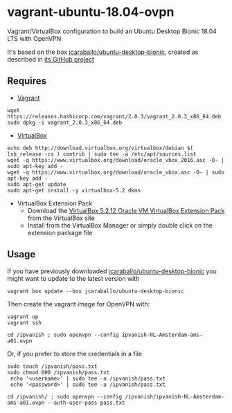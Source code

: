vagrant-ubuntu-18.04-ovpn
=========================

Vagrant/VirtualBox configuration to build an Ubuntu Desktop Bionic 18.04 LTS with OpenVPN

It's based on the box [jcaraballo/ubuntu-desktop-bionic](https://app.vagrantup.com/jcaraballo/boxes/ubuntu-desktop-bionic),
created as described in [its GitHub project](https://github.com/jcaraballo/vagrant-box-ubuntu-desktop-bionic)

Requires
--------

* [Vagrant](https://www.vagrantup.com/downloads.html)
```
wget https://releases.hashicorp.com/vagrant/2.0.3/vagrant_2.0.3_x86_64.deb
sudo dpkg -i vagrant_2.0.3_x86_64.deb
```

* [VirtualBox](https://www.virtualbox.org/wiki/Linux_Downloads)
```
echo deb http://download.virtualbox.org/virtualbox/debian $( lsb_release -cs ) contrib | sudo tee -a /etc/apt/sources.list
wget -q https://www.virtualbox.org/download/oracle_vbox_2016.asc -O- | sudo apt-key add -
wget -q https://www.virtualbox.org/download/oracle_vbox.asc -O- | sudo apt-key add -
sudo apt-get update
sudo apt-get install -y virtualbox-5.2 dkms
```

* VirtualBox Extension Pack
  - Download the [VirtualBox 5.2.12 Oracle VM VirtualBox Extension Pack](https://download.virtualbox.org/virtualbox/5.2.12/Oracle_VM_VirtualBox_Extension_Pack-5.2.12.vbox-extpack) from the VirtualBox site 
  - Install from the VirtualBox Manager or simply double click on the extension package file

Usage
-----
If you have previously downloaded [jcaraballo/ubuntu-desktop-bionic](https://app.vagrantup.com/jcaraballo/boxes/ubuntu-desktop-bionic) you might want to update to the latest version with
```
vagrant box update --box jcaraballo/ubuntu-desktop-bionic
```

Then create the vagrant image for OpenVPN with:

```
vagrant up
vagrant ssh

cd /ipvanish ; sudo openvpn --config ipvanish-NL-Amsterdam-ams-a01.ovpn
```

Or, if you prefer to store the credentials in a file
```
sudo touch /ipvanish/pass.txt
sudo chmod 600 /ipvanish/pass.txt
 echo '<username>' | sudo tee -a /ipvanish/pass.txt
 echo '<password>' | sudo tee -a /ipvanish/pass.txt

cd /ipvanish/ ; sudo openvpn --config /ipvanish/ipvanish-NL-Amsterdam-ams-a01.ovpn --auth-user-pass pass.txt
```
